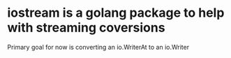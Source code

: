 # iostream is a golang package to help with streaming coversions

Primary goal for now is converting an io.WriterAt to an io.Writer
